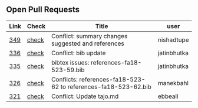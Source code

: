 ## Open Pull Requests

| Link | Check | Title | user |
| --- | --- | --- | --- |
| [349](https://github.com/cloudmesh/technologies/pull/349) | [check](https://github.com/cloudmesh/technologies/pull/349/checks) | Conflict: summary changes suggested and references | nishadtupe |
| [336](https://github.com/cloudmesh/technologies/pull/336) | [check](https://github.com/cloudmesh/technologies/pull/336/checks) | Conflict: bib update | jatinbhutka |
| [335](https://github.com/cloudmesh/technologies/pull/335) | [check](https://github.com/cloudmesh/technologies/pull/335/checks) | bibtex issues: references-fa18-523-59.bib | jatinbhutka |
| [326](https://github.com/cloudmesh/technologies/pull/326) | [check](https://github.com/cloudmesh/technologies/pull/326/checks) | Conflicts: references-fa18-523-62 to references-fa18-523-62.bib | manekbahl |
| [321](https://github.com/cloudmesh/technologies/pull/321) | [check](https://github.com/cloudmesh/technologies/pull/321/checks) | Conflict: Update tajo.md | ebbeall |

